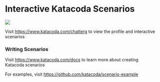 # Interactive Katacoda Scenarios

[![](http://shields.katacoda.com/katacoda/chatterg/count.svg)](https://www.katacoda.com/chatterg "Get your profile on Katacoda.com")

Visit https://www.katacoda.com/chatterg to view the profile and interactive scenarios

### Writing Scenarios
Visit https://www.katacoda.com/docs to learn more about creating Katacoda scenarios

For examples, visit https://github.com/katacoda/scenario-example
